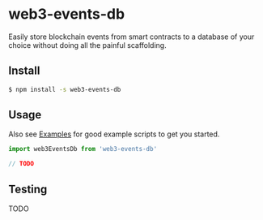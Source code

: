 # web3-events-db

Easily store blockchain events from smart contracts to a database
of your choice without doing all the painful scaffolding.

## Install

```sh
$ npm install -s web3-events-db
```

## Usage

Also see [Examples](https://github.com/moontography/web3-events-db/blob/master/src/examples) for good example scripts to get you started.

```ts
import web3EventsDb from 'web3-events-db'

// TODO
```

## Testing

TODO
